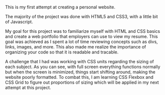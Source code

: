 This is my first attempt at creating a personal website.

The majority of the project was done with HTML5 and CSS3, with a little bit of Javascript.

My goal for this project was to familiarize myself with HTML and CSS basics and create a web portfolio that employers can use to view my resume.
This goal was achieved as I spent a lot of time reviewing concepts such as divs, links, images, and more. This also made me realize the importance of organizing your code so that it is readable and tracable.

A challenge that I had was working with CSS units regarding the sizing of each subject. As you can see, with full screen everything functions normally but when the screen is minimized, things start shifting around, making the website poorly formatted.
To combat this, I am learning CSS Flexbox and CSS Grid to figure out proportions of sizing which will be applied in my next attempt at this project.
